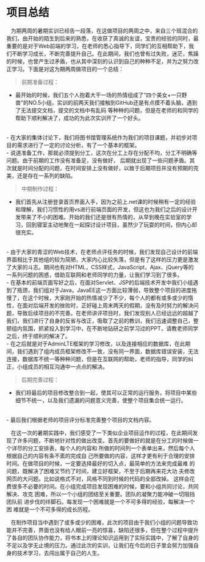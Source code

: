 # 项目总结
&nbsp;&nbsp;&nbsp;为期两周的暑期实训已经告一段落，在这做项目的两周之中，来自三个班混合的我们，由开始的陌生到后来的熟悉，在收获了真诚的友谊，宝贵的经验的同时，最重要的是对于Web前端的学习，在老师的悉心指导下，同学们的互相帮助下，我们不断学习成长，不断完善提升自己。在此期间，我们也曾有过失败，迷茫，焦躁的时候，也曾产生过矛盾，也从其中深刻的认识到自己的种种不足，并为之努力改正学习。下面是对这为期两周做项目的一个总结：
>前期准备过程：
 
 - 最开始的时候，我们五个人抱着大干一场的热情组成了“四个美女+一只野兽”的NO.5小组，实训的前两天我们接触到GitHub还是有点摸不着头脑，遇到了无法提交文档，提交的文档中有乱码 等种种的问题，但是在老师的和同学的帮助下顺利解决了，成功的为此次实训开了一个好头。
  <br>
 - 在大家的集体讨论下，我们将图书馆管理系统作为我们的项目课题，并初步对项目的需求进行了一定的讨论分析，有了一个基本的框架。
  <br>
 - 说道准备工作，那就必须提到分工，这次在分工上存在分配不均，分工不明确等问题。由于前期的工作没有准备足，没有做好， 后期就出现了一些问题矛盾。其次就是时间分配的问题，在时间安排上没有做好，以致于后期项目并没有预期的完美，还是存在一系列的缺陷。
  <br>
  
>中期制作过程：

 - 我们首先从注册登录首页界面入手，因为之前上.net课的时候稍有一定的经验和理解，我们习惯性的用vs进行前端页面的开发，但这也为我们之后的设计开发带来了不小的困难。开始的我们还是很有热情的，从早到晚在实验室的学习，回到寝室主动地聚在一起探讨设计项目，虽然少了玩耍的时间，但内心却很充实。
  <br>
 - 由于大家的青涩的Web技术，在老师点评任务的时候，我们发现自己设计的前端界面相比于其他组的较为简陋，大家内心比较失落，但是有了这样的压力更是激发了大家的斗志。期间也有对HTML，CSS样式，JavaScript，Ajax、jQuery等的一系列问题的困惑，借助互联网和老师同学的力量，让我们学习到了很多。
  <br>
 - 在基本的前端页面写好之后，在面对Servlet、JSP的后端技术开发中我们小组遇到了瓶颈，我们组对于Java，JavaEE这一方面比较薄弱，导致整个项目的进度拖慢了，在这个时候，大家刚开始的热情减少了不少，每个人的都有或多或少的惰性，在面对后端开发的挫败时，正好碰上周末两天的假期，没有及时努力的解决问题，导致后续项目的不完善。在老师讲评项目时，我们发现别人已经远远的超越了我们，我们进行了自身的反省与改正，吸取了之前的教训，我们迅速调整自己，整顿组内氛围，抓紧投入到学习中，在不断地钻研之前学习过的PPT，请教老师同学之后，终于顺利的解决了。
  <br>
 - 在之后就是对于AdminLTE框架的学习修改，以及连接相应的数据库，在此期间，我们遇到了组内成员框架修改不一致，没有同一界面，数据库错误安装，无法连接，数据库不统一等种种问题，但是在互联网的帮助，老师的指导，同学的纠正，小组成员的相互沟通中一点点的解决。
  <br>
  
>后期完善过程：

 - 我们将最后的项目修改整合到一起，使其可以正常的运行服务，将项目中某些细节不统一，以及我们遗漏的问题意义完善，使整个项目集合统一运行。
  <br>
 - 最后我们根据老师的项目评分标准完善整个项目的文档内容。
  <br>
  
&nbsp;&nbsp;&nbsp;在这一次的暑期实践中，我们感受了一下类似企业项目运作的过程，在此期间发现了许多问题，不断地针对性的做出改变。首先的要做好的就是在分工的时候做一个详尽的分工安排表，每个人的内容和 所做的时间列一个表单出来，然后每个人根据自己的内容有条不紊的完成自 己所要做的内容，这样才更有利于合理的安排时间。在做项目的时候，一定要选择最好的切入点，最简单的方法来完成最难 的问题，既解决了困难又节约了时间，建立好框架，不至于后期再来花大功 夫修改网页的大问题。比如说格式不对，风格不同到时候的代码的全部改掉。 这样会花费很多不必要的时间。在小组完成项目发现困难的时候，要和小组共同讨论，共同解决、攻克 困难，所以一个小组的团结至关重要。团队的凝聚力能冲破一切阻挡团队前 进步伐的绊脚石。每发现一个困难就是一个不可多得的经验，每解决一个困 难就是一个不可多得的成长历程。

&nbsp;&nbsp;&nbsp;在制作项目当中遇到了或多或少的困难，此次的项目由于我们小组的问题导致功能并不完善，界面也没有给人眼前一亮的惊喜，缺陷还很多，但在整个过程中提升了各自的团队协作能力，将书本上的理论知识运用到了实际实践中，了解了自身的不足以及学无止境的压力。通过此次的实训，让我们在今后的日子里会努力加强自身的技术学习，去闯出属于自己的人生。
  
  
 